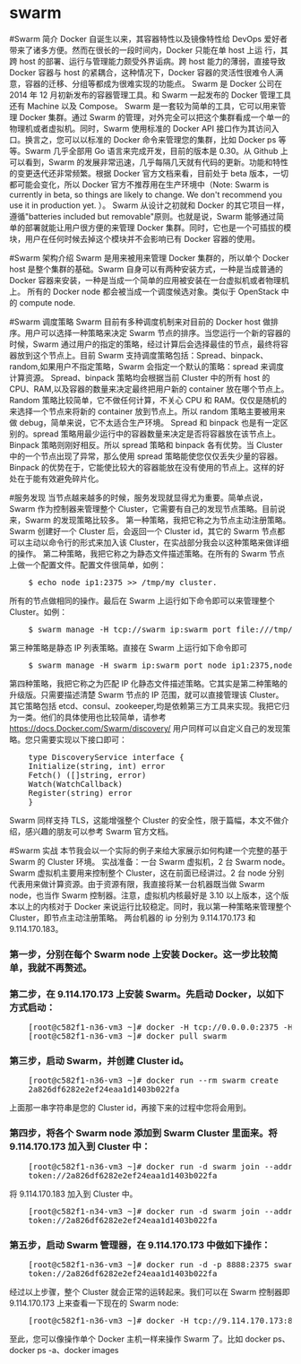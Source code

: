 # swarm

#Swarm 简介
Docker 自诞生以来，其容器特性以及镜像特性给 DevOps 爱好者带来了诸多方便。然而在很长的一段时间内，Docker 只能在单 host 上运 行，其跨 host 的部署、运行与管理能力颇受外界诟病。跨 host 能力的薄弱，直接导致 Docker 容器与 host 的紧耦合，这种情况下，Docker 容器的灵活性很难令人满意，容器的迁移、分组等都成为很难实现的功能点。
Swarm 是 Docker 公司在 2014 年 12 月初新发布的容器管理工具。和 Swarm 一起发布的 Docker 管理工具还有 Machine 以及 Compose。
Swarm 是一套较为简单的工具，它可以用来管理 Docker 集群。通过 Swarm 的管理，对外完全可以把这个集群看成一个单一的物理机或者虚拟机。同时，Swarm 使用标准的 Docker API 接口作为其访问入口。换言之，您可以以标准的 Docker 命令来管理您的集群，比如 Docker ps 等等。Swarm 几乎全部用 Go 语言来完成开发，目前的版本是 0.30。从 Github 上可以看到，Swarm 的发展非常迅速，几乎每隔几天就有代码的更新。功能和特性的变更迭代还非常频繁。根据 Docker 官方文档来看，目前处于 beta 版本，一切都可能会变化，所以 Docker 官方不推荐用在生产环境中（Note: Swarm is currently in beta, so things are likely to change. We don't recommend you use it in production yet. ）。
Swarm 从设计之初就和 Docker 的其它项目一样，遵循"batteries included but removable"原则。也就是说，Swarm 能够通过简单的部署就能让用户很方便的来管理 Docker 集群。同时，它也是一个可插拔的模块，用户在任何时候去掉这个模块并不会影响已有 Docker 容器的使用。

#Swarm 架构介绍
Swarm 是用来被用来管理 Docker 集群的，所以单个 Docker host 是整个集群的基础。Swarm 自身可以有两种安装方式，一种是当成普通的 Docker 容器来安装，一种是当成一个简单的应用被安装在一台虚拟机或者物理机上。
所有的 Docker node 都会被当成一个调度候选对象。类似于 OpenStack 中的 compute node.

#Swarm 调度策略
Swarm 目前有多种调度机制来对目前的 Docker host 做排序。用户可以选择一种策略来决定 Swarm 节点的排序。当您运行一个新的容器的时候，Swarm 通过用户的指定的策略，经过计算后会选择最佳的节点，最终将容器放到这个节点上。目前 Swarm 支持调度策略包括：Spread、binpack、random,如果用户不指定策略，Swarm 会指定一个默认的策略：spread 来调度计算资源。
Spread、binpack 策略均会根据当前 Cluster 中的所有 host 的 CPU、RAM,以及容器的数量来决定最终把用户新的 container 放在哪个节点上。Random 策略比较简单，它不做任何计算，不关心 CPU 和 RAM。仅仅是随机的来选择一个节点来将新的 container 放到节点上。所以 random 策略主要被用来做 debug，简单来说，它不太适合生产环境。
Spread 和 binpack 也是有一定区别的。spread 策略用最少运行中的容器数量来决定是否将容器放在该节点上。Binpack 策略则刚好相反。所以 spread 策略和 binpack 各有优势。当 Cluster 中的一个节点出现了异常，那么使用 spread 策略能使您仅仅丢失少量的容器。Binpack 的优势在于，它能使比较大的容器能放在没有使用的节点上。这样的好处在于能有效避免碎片化。

#服务发现
当节点越来越多的时候，服务发现就显得尤为重要。简单点说，Swarm 作为控制器来管理整个 Cluster，它需要有自己的发现节点策略。目前说来，Swarm 的发现策略比较多。
第一种策略，我把它称之为节点主动注册策略。Swarm 创建好一个 Cluster 后，会返回一个 Cluster id，其它的 Swarm 节点都可以主动以命令行的形式来加入该 Cluster，在实战部分我会以这种策略来做详细的操作。
第二种策略，我把它称之为静态文件描述策略。在所有的 Swarm 节点上做一个配置文件。配置文件很简单，如例：
<pre>
	$ echo node_ip1:2375 >> /tmp/my_cluster.
</pre>
所有的节点做相同的操作。最后在 Swarm 上运行如下命令即可以来管理整个 Cluster。如例：
<pre>
	$ swarm manage -H tcp://swarm_ip:swarm_port file:///tmp/my_cluster
</pre>
第三种策略是静态 IP 列表策略。直接在 Swarm 上运行如下命令即可
<pre>
	$ swarm manage -H swarm_ip:swarm_port node_ip1:2375,node_ip2:2375
</pre>
第四种策略，我把它称之为匹配 IP 化静态文件描述策略。它其实是第二种策略的升级版。只需要描述清楚 Swarm 节点的 IP 范围，就可以直接管理该 Cluster。 其它策略包括 etcd、consul、zookeeper,均是依赖第三方工具来实现。我把它归为一类。他们的具体使用也比较简单，请参考 https://docs.Docker.com/Swarm/discovery/
用户同样可以自定义自己的发现策略。您只需要实现以下接口即可：
<pre>
	type DiscoveryService interface {
	Initialize(string, int) error
	Fetch() ([]string, error)
	Watch(WatchCallback)
	Register(string) error
	}
</pre>
Swarm 同样支持 TLS，这能增强整个 Cluster 的安全性，限于篇幅，本文不做介绍，感兴趣的朋友可以参考 Swarm 官方文档。

#Swarm 实战
本节我会以一个实际的例子来给大家展示如何构建一个完整的基于 Swarm 的 Cluster 环境。
实战准备：一台 Swarm 虚拟机，2 台 Swarm node。Swarm 虚拟机主要用来控制整个 Cluster，这在前面已经讲过。2 台 node 分别代表用来做计算资源。由于资源有限，我直接将某一台机器既当做 Swarm node，也当作 Swarm 控制器。注意，虚拟机内核最好是 3.10 以上版本，这个版本以上的内核对于 Docker 来说运行比较稳定。同时，我以第一种策略来管理整个 Cluster，即节点主动注册策略。
两台机器的 ip 分别为 9.114.170.173 和 9.114.170.183。
### 第一步，分别在每个 Swarm node 上安装 Docker。这一步比较简单，我就不再赘述。
### 第二步，在 9.114.170.173 上安装 Swarm。先启动 Docker，以如下方式启动：
<pre>
	[root@c582f1-n36-vm3 ~]# docker -H tcp://0.0.0.0:2375 -H unix:///var/run/docker.sock -d&
	[root@c582f1-n36-vm3 ~]# docker pull swarm
</pre>
### 第三步，启动 Swarm，并创建 Cluster id。
<pre>
	[root@c582f1-n36-vm3 ~]# docker run --rm swarm create
	2a826df6282e2ef24eaa1d1403b022fa
</pre>
上面那一串字符串是您的 Cluster id，再接下来的过程中您将会用到。
### 第四步，将各个 Swarm node 添加到 Swarm Cluster 里面来。将 9.114.170.173 加入到 Cluster 中：
<pre>
	[root@c582f1-n36-vm3 ~]# docker run -d swarm join --addr=9.114.170.173:2375 
	token://2a826df6282e2ef24eaa1d1403b022fa
</pre>
将 9.114.170.183 加入到 Cluster 中。
<pre>
	[root@c582f1-n34-vm3 ~]# docker run -d swarm join --addr=9.114.170.183:2375 
	token://2a826df6282e2ef24eaa1d1403b022fa
</pre>
### 第五步，启动 Swarm 管理器，在 9.114.170.173 中做如下操作：
<pre>
	[root@c582f1-n36-vm3 ~]# docker run -d -p 8888:2375 swarm manage 
	token://2a826df6282e2ef24eaa1d1403b022fa
</pre>
经过以上步骤，整个 Cluster 就会正常的运转起来。我们可以在 Swarm 控制器即 9.114.170.173 上来查看一下现在的 Swarm node:
<pre>
	[root@c582f1-n36-vm3 ~]# docker -H tcp://9.114.170.173:8888 info
</pre>
至此，您可以像操作单个 Docker 主机一样来操作 Swarm 了。比如 docker ps、docker ps -a、docker images
